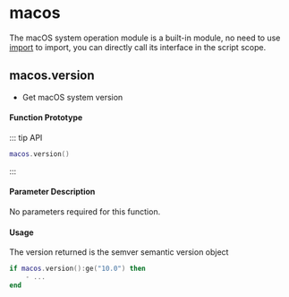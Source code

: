 # macos

The macOS system operation module is a built-in module, no need to use [import](/api/scripts/builtin-modules/import) to import, you can directly call its interface in the script scope.

## macos.version

- Get macOS system version

#### Function Prototype

::: tip API
```lua
macos.version()
```
:::


#### Parameter Description

No parameters required for this function.

#### Usage

The version returned is the semver semantic version object

```lua
if macos.version():ge("10.0") then
    - ...
end
```
